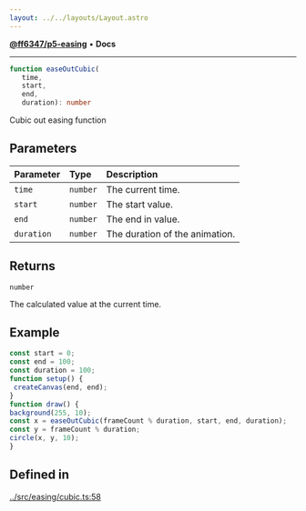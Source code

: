 ```yaml
---
layout: ../../layouts/Layout.astro
---
```


[**@ff6347/p5-easing**](README.md) • **Docs**

***

```ts
function easeOutCubic(
   time, 
   start, 
   end, 
   duration): number
```

Cubic out easing function

## Parameters

| Parameter | Type | Description |
| :------ | :------ | :------ |
| `time` | `number` | The current time. |
| `start` | `number` | The start value. |
| `end` | `number` | The end in value. |
| `duration` | `number` | The duration of the animation. |

## Returns

`number`

The calculated value at the current time.

## Example

```ts
const start = 0;
const end = 100;
const duration = 100;
function setup() {
 createCanvas(end, end);
}
function draw() {
background(255, 10);
const x = easeOutCubic(frameCount % duration, start, end, duration);
const y = frameCount % duration;
circle(x, y, 10);
}
```

## Defined in

[../src/easing/cubic.ts:58](https://github.com/ff6347/p5-easing/blob/7e0a9fff511aefc237e917cc4b77c9211f7bfc19/src/easing/cubic.ts#L58)

